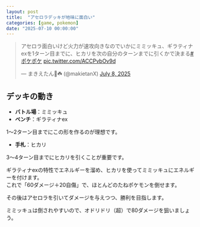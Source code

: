 ```yaml
---
layout: post
title:  "アセロラデッキが地味に面白い"
categories: [game, pokemon]
date: "2025-07-10 00:00:00"
---
```


<blockquote class="twitter-tweet tw-align-center" data-media-max-width="560"><p lang="ja" dir="ltr">アセロラ面白いけど火力が速攻向きなのでいかにミミッキュ、ギラティナexを1ターン目までに、ヒカリを次の自分のターンまでに引くかで決まる<a href="https://twitter.com/hashtag/%E3%83%9D%E3%82%B1%E3%83%9D%E3%82%B1?src=hash&amp;ref_src=twsrc%5Etfw">#ポケポケ</a> <a href="https://t.co/ACCPvbOv9d">pic.twitter.com/ACCPvbOv9d</a></p>&mdash; まきえたん🥦☘️ (@makietanX) <a href="https://twitter.com/makietanX/status/1942479563310915993?ref_src=twsrc%5Etfw">July 8, 2025</a></blockquote> <script async src="https://platform.twitter.com/widgets.js" charset="utf-8"></script>

## デッキの動き

- **バトル場**：ミミッキュ  
- **ベンチ**：ギラティナex  

1〜2ターン目までにこの形を作るのが理想です。

- **手札**：ヒカリ  

3〜4ターン目までにヒカリを引くことが重要です。

ギラティナexの特性でエネルギーを溜め、ヒカリを使ってミミッキュにエネルギーを付けます。  
これで「60ダメージ＋20自傷」で、ほとんどのたねポケモンを倒せます。

その後はアセロラを引いてダメージを与えつつ、勝利を目指します。

ミミッキュは倒されやすいので、オドリドリ（超）で80ダメージを狙いましょう。

